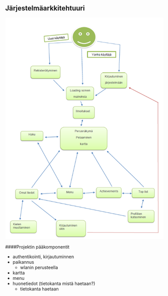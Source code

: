 ##  Järjestelmäarkkitehtuuri


![kaavio](kuvat/arkkitehtuuri.png)


####Projektin pääkomponentit
 - authentikointi, kirjautuminnen
 - paikannus
    - wlanin perusteella
 - kartta
 - menu
 - huonetiedot (tietokanta mistä haetaan?)
    - tietokanta haetaan 
